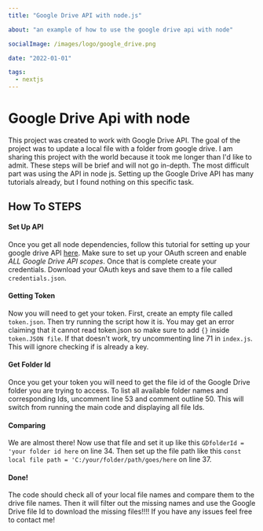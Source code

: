 ```yaml
---
title: "Google Drive API with node.js"

about: "an example of how to use the google drive api with node"

socialImage: /images/logo/google_drive.png

date: "2022-01-01"

tags:
  - nextjs
---
```


# Google Drive Api with node

This project was created to work with Google Drive API. The goal of the project was to update a local file with a folder from google drive. I am sharing this project with the world because it took me longer than I'd like to admit. These steps will be brief and will not go in-depth. The most difficult part was using the API in node js. Setting up the Google Drive API has many tutorials already, but I found nothing on this specific task.

## How To STEPS

#### Set Up API

Once you get all node dependencies, follow this tutorial for setting up your google drive API [here](https://developers.google.com/drive/api/v3/enable-drive-api). Make sure to set up your OAuth screen and enable _ALL Google Drive API scopes_. Once that is complete create your credentials. Download your OAuth keys and save them to a file called `credentials.json`.

#### Getting Token

Now you will need to get your token. First, create an empty file called `token.json`. Then try running the script how it is. You may get an error claiming that it cannot read token.json so make sure to add `{}` inside `token.JSON file`. If that doesn't work, try uncommenting line 71 in `index.js`. This will ignore checking if is already a key.

#### Get Folder Id

Once you get your token you will need to get the file id of the Google Drive folder you are trying to access. To list all available folder names and corresponding Ids, uncomment line 53 and comment outline 50. This will switch from running the main code and displaying all file Ids.

#### Comparing

We are almost there! Now use that file and set it up like this `GDfolderId = 'your folder id here` on line 34. Then set up the file path like this `const local file path = 'C:/your/folder/path/goes/here` on line 37.

#### Done!

The code should check all of your local file names and compare them to the drive file names. Then it will filter out the missing names and use the Google Drive file Id to download the missing files!!!! If you have any issues feel free to contact me!

